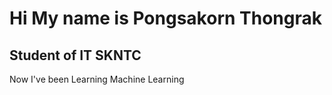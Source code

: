 <h1>Hi  My name is Pongsakorn Thongrak</h1>
<h2>Student of IT SKNTC</h2>
<p>Now I've been Learning Machine Learning</p>
